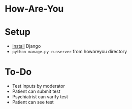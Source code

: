 # How-Are-You

# Setup
- [Install](https://docs.djangoproject.com/en/4.0/intro/install/) Django
- `python manage.py runserver` from howareyou directory

# To-Do
- Test Inputs by moderator
- Patient can submit test
- Psychiatrist can varify test
- Patient can see test


